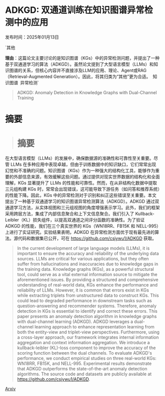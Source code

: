 # ADKGD: 双通道训练在知识图谱异常检测中的应用

发布时间：2025年01月13日

`其他

**理由**：这篇论文主要讨论的是知识图谱（KGs）中的异常检测问题，并提出了一种基于双通道学习的算法（ADKGD）。虽然论文提到了大型语言模型（LLMs）和知识图谱的关系，但核心内容并不直接涉及LLM的应用、理论、Agent或RAG（Retrieval-Augmented Generation）。因此，将其归类为“其他”更为合适。` `知识图谱` `异常检测`

> ADKGD: Anomaly Detection in Knowledge Graphs with Dual-Channel Training

# 摘要

> # 摘要
在大型语言模型（LLMs）的发展中，确保数据源的准确性和可靠性至关重要。尽管 LLMs 在多种应用中表现卓越，但由于训练数据中的知识缺口，它们常常出现幻觉和不准确的问题。知识图谱（KGs）作为一种强大的结构化工具，能够作为重要的外部信息来源，有效缓解这些问题。通过提供对现实世界数据的结构化和全面理解，KGs 显著提升了 LLMs 的性能和可靠性。然而，在从非结构化数据中提取三元组构建 KGs 时，常常会出现错误，这可能导致下游任务（如问答和推荐系统）的性能下降。因此，KGs 中的异常检测对于识别和纠正这些错误至关重要。本文提出了一种基于双通道学习的知识图谱异常检测算法（ADKGD）。ADKGD 通过双通道学习方法，从实体视图和三元组视图的角度增强表示学习。此外，我们的框架采用跨层方法，集成了内部信息聚合和上下文信息聚合。我们引入了 Kullback-Leibler（KL）损失组件，以提高双通道之间评分函数的准确性。为了验证 ADKGD 的性能，我们在三个真实世界的 KGs（WN18RR、FB15K 和 NELL-995）上进行了实证研究。实验结果表明，ADKGD 在异常检测方面优于现有最先进的算法。源代码和数据集已公开，可在 https://github.com/csjywu1/ADKGD 获取。

> In the current development of large language models (LLMs), it is important to ensure the accuracy and reliability of the underlying data sources. LLMs are critical for various applications, but they often suffer from hallucinations and inaccuracies due to knowledge gaps in the training data. Knowledge graphs (KGs), as a powerful structural tool, could serve as a vital external information source to mitigate the aforementioned issues. By providing a structured and comprehensive understanding of real-world data, KGs enhance the performance and reliability of LLMs. However, it is common that errors exist in KGs while extracting triplets from unstructured data to construct KGs. This could lead to degraded performance in downstream tasks such as question-answering and recommender systems. Therefore, anomaly detection in KGs is essential to identify and correct these errors. This paper presents an anomaly detection algorithm in knowledge graphs with dual-channel learning (ADKGD). ADKGD leverages a dual-channel learning approach to enhance representation learning from both the entity-view and triplet-view perspectives. Furthermore, using a cross-layer approach, our framework integrates internal information aggregation and context information aggregation. We introduce a kullback-leibler (KL)-loss component to improve the accuracy of the scoring function between the dual channels. To evaluate ADKGD's performance, we conduct empirical studies on three real-world KGs: WN18RR, FB15K, and NELL-995. Experimental results demonstrate that ADKGD outperforms the state-of-the-art anomaly detection algorithms. The source code and datasets are publicly available at https://github.com/csjywu1/ADKGD.

[Arxiv](https://arxiv.org/abs/2501.07078)